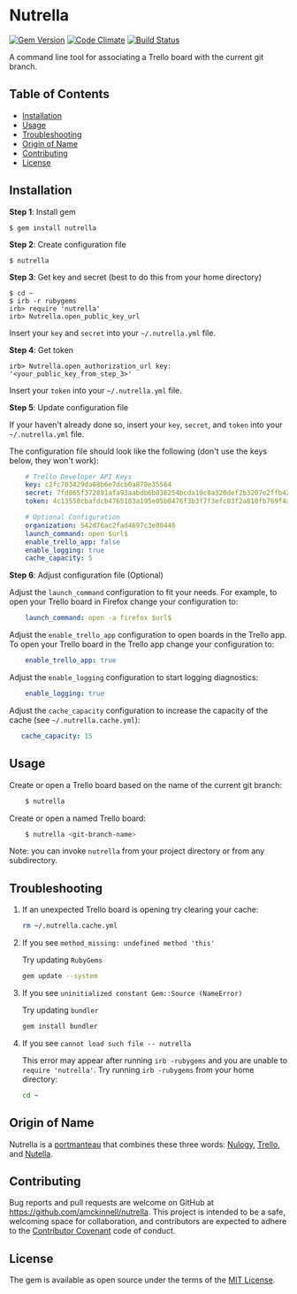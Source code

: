 # Nutrella

[![Gem Version](http://img.shields.io/gem/v/nutrella.svg?style=flat)](https://rubygems.org/gems/nutrella)
[![Code Climate](https://codeclimate.com/github/amckinnell/nutrella/badges/gpa.svg)](https://codeclimate.com/github/amckinnell/nutrella)
[![Build Status](https://travis-ci.org/amckinnell/nutrella.svg?branch=master)](https://travis-ci.org/amckinnell/nutrella)

A command line tool for associating a Trello board with the current git branch.

## Table of Contents

* [Installation](#installation)
* [Usage](#usage)
* [Troubleshooting](#troubleshooting)
* [Origin of Name](#origin-of-name)
* [Contributing](#contributing)
* [License](#license)


## Installation

**Step 1**: Install gem

    $ gem install nutrella

**Step 2**: Create configuration file

    $ nutrella

**Step 3**: Get key and secret (best to do this from your home directory)

    $ cd ~
    $ irb -r rubygems
    irb> require 'nutrella'
    irb> Nutrella.open_public_key_url

Insert your `key` and `secret` into your `~/.nutrella.yml` file.

**Step 4**: Get token

    irb> Nutrella.open_authorization_url key: '<your_public_key_from_step_3>'

Insert your `token` into your `~/.nutrella.yml` file.

**Step 5**: Update configuration file

If your haven't already done so, insert your `key`, `secret`, and `token` into your `~/.nutrella.yml` file.

The configuration file should look like the following (don't use the keys below, they won't work):

```yaml
    # Trello Developer API Keys
    key: c2fc703429da08b6e7dcb0a878e35564
    secret: 7fd865f372891afa93aabdb6b836254bcda10c8a320def2b3207e2ffb425bc0a
    token: 4c13558cbafdcb4765103a195e05b0476f3b3f7f3efc83f2a810fb769f4ae2d6

    # Optional Configuration
    organization: 542d76ac2fad4697c3e80448
    launch_command: open $url$
    enable_trello_app: false
    enable_logging: true
    cache_capacity: 5
```

**Step 6**: Adjust configuration file (Optional)

Adjust the `launch_command` configuration to fit your needs.
For example, to open your Trello board in Firefox change your configuration to:

```yaml
    launch_command: open -a firefox $url$
```

Adjust the `enable_trello_app` configuration to open boards in the Trello app.
To open your Trello board in the Trello app change your configuration to:

```yaml
    enable_trello_app: true
```

Adjust the `enable_logging` configuration to start logging diagnostics:

```yaml
    enable_logging: true
```

Adjust the `cache_capacity` configuration to increase the capacity of the cache (see `~/.nutrella.cache.yml`):

```yaml
   cache_capacity: 15
```


## Usage

Create or open a Trello board based on the name of the current git branch:

```sh
    $ nutrella
```

Create or open a named Trello board:

```sh
    $ nutrella <git-branch-name>
```

Note: you can invoke `nutrella` from your project directory or from any subdirectory.


## Troubleshooting

1. If an unexpected Trello board is opening try clearing your cache:

    ```sh
    rm ~/.nutrella.cache.yml
    ```

1. If you see `method_missing: undefined method 'this'`

    Try updating `RubyGems`

    ```sh
    gem update --system
    ```

1. If you see `uninitialized constant Gem::Source (NameError)`

    Try updating `bundler`

    ```sh
    gem install bundler
    ```

1. If you see `cannot load such file -- nutrella`

    This error may appear after running `irb -rubygems` and you are unable to `require 'nutrella'`.
    Try running `irb -rubygems` from your home directory:

    ```sh
    cd ~
    ```


## Origin of Name

Nutrella is a [portmanteau](https://en.wikipedia.org/wiki/Portmanteau) that combines these three words:
[Nulogy](http://nulogy.com/), [Trello](http://trello.com/), and [Nutella](http://www.nutella.com/).


## Contributing

Bug reports and pull requests are welcome on GitHub at https://github.com/amckinnell/nutrella.
This project is intended to be a safe, welcoming space for collaboration, and contributors are
expected to adhere to the [Contributor Covenant](http://contributor-covenant.org) code of conduct.


## License

The gem is available as open source under the terms of the [MIT License](http://opensource.org/licenses/MIT).
